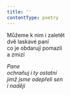 ```yaml
---
title: ''
contentType: poetry
---
```


<section>

Můžeme k nim i zaletět  
dvě laskavé paní  
co je obdarují pomazlí  
a zmizí

_Pane  
ochraňuj i ty ostatní  
jimž jsme odepřeli sen  
i naději_

</section>
